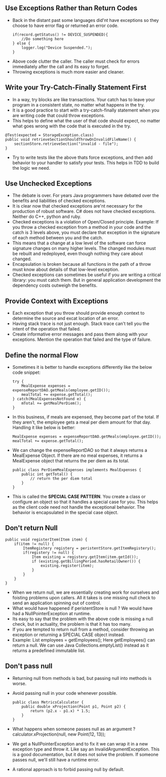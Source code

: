 ## Use Exceptions Rather than Return Codes
* Back in the distant past some languages did'nt have exceptions so they choose to have error flag or returned an error code.
    ```
    if(record.getStatus() != DEVICE_SUSPENDED){
        //Do something here
    } else {
        logger.log("Device Suspended.");
    }
    ```
* Above code clutter the caller. The caller must check for errors immediately after the call and its easy to forget.
* Throwing exceptions is much more easier and cleaner.

## Write your Try-Catch-Finally Statement First
* In a way, try blocks are like transactions. Your catch has to leave your program in a consistent state, no matter what happens in the try.
* It is a good practice to start with a try-catch-finally statement when you are writing code that could throw exceptions.
* This helps to define what the user of that code should expect, no matter what goes wrong with the code that is executed in the try.

```
@Test(expected = StorageException.class)
public void retrieveSectionShouldThrowOnInvalidFileName() {
    sectionStore.retrieveSection("invalid - file");
}
```

* Try to write tests like the above thats force exceptions, and then add behavior to your handler to satisfy your tests. This helps in TDD to build the logic we need.

## Use Unchecked Exceptions
* The debate is over. For years Java programmers have debated over the benefits and liabilities of checked exceptions.
* It is clear now that checked exceptions are'nt necessary for the production of robust software. C# does not have checked exceptions. Neither do C++, python and ruby.
* Checked exceptions is a violation of Open/Closed principle. Example: If you throw a checked exception from a method in your code and the catch is 3 levels above, you must declare that exception in the signature of each method between you and the catch.
* This means that a change at a low level of the software can force signature changes on many higher levels. The changed modules must be rebuilt and redeployed, even though nothing they care about changed.
* Encapsulation is broken because all functions in the path of a throw must know about details of that low-level exception.
* Checked exceptions can sometimes be useful if you are writing a critical library: you must catch them. But in general application development the dependency costs outweigh the benefits.

## Provide Context with Exceptions
* Each exception that you throw should provide enough context to determine the source and excat location of an error.
* Having stack trace is not just enough. Stack trace can't tell you the intent of the operation that failed.
* Create informative error messages and pass them along with your exceptions. Mention the operation that failed and the type of failure.

## Define the normal Flow
* Sometimes it is better to handle exceptions differently like the below code snippet:

    ```
    try {
        MealExpense expenses = expenseReportDAO.getMeals(employee.getID());
        mealTotal += expense.getTotal();
    } catch(MealExpensesNotFound e) {
        mTotal += getMealPerDiem();
    }        
    ```
* In this business, if meals are expensed, they become part of the total. If they aren't, the employee gets a meal per diem amount for that day. Handling it like below is better:

    ```
    MealExpense expenses = expenseReportDAO.getMeals(employee.getID());
    mealTotal += expense.getTotal();
    ```
* We can change the expenseReportDAO so that it always returns a MealExpense Object. If there are no meal expenses, it returns a MealExpense object that returns the per diem as its total.

    ```
    public class PerDiemMealExpenses implements MealExpenses {
        public int getTotal() {
            // return the per diem total
        }
    }
    ```
* This is called the **SPECIAL CASE PATTERN**. You create a class or configure an object so that it handles a special case for you. This helps as the client code need not handle the exceptional behavior. The behavior is encapsulated in the special case object.   

## Don't return Null

```
public void registerItem(Item item) {
    if(item != null) {
        ItemRegistery registery = peristentStore.getItemRegistery();
        if(registery != null) {
            Item existing = registery.getItem(item.getId());
            if (existing.getBillingPeriod.hasRetailOwner()) {
                existing.register(item);
            }
        }
    }
}
```

* When we return null, we are essentially creating work for ourselves and foisting problems upon callers. All it takes is one missing null check to send an application spinning out of control.
* What would have happened if peristentStore is null ? We would have had a NullPointerException at runtime.
* Its easy to say that the problem with the above code is missing a null check, but in actuality, the problem is that it has too many.
* If you are tempted to return null from a method, consider throwing an exception or returning a SPECIAL CASE object instead.
* Example: List<Employee> employees = getEmployees(); Here getEmployees() can return a null. We can use Java Collections.emptyList() instead as it returns a predefined immutable list.
    
## Don't pass null
* Returning null from methods is bad, but passing null into methods is worse.
* Avoid passing null in your code whenever possible.

    ```
    public class MetricsCalculator {
        public double xProjection(Point p1, Point p2) {
            return (p2.x - p1.x) * 1.5;
        }
    }
    ```
* What happens when someone passes null as an argument ? calculator.xProjection(null, new Point(12, 13));
* We get a NullPointerException and to fix it we can wrap it in a new exception type and throw it. Like say an InvalidArgumentException. This is a good documentation, but it does not solve the problem. If someone passes null, we'll still have a runtime error.
* A rational approach is to forbid passing null by default.
        
